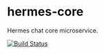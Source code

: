 # hermes-core
Hermes chat core microservice.

[![Build Status](https://travis-ci.org/hermes-chat/hermes-core.svg?branch=master)](https://travis-ci.org/hermes-chat/hermes-core)
